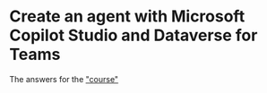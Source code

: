 # Create an agent with Microsoft Copilot Studio and Dataverse for Teams

The answers for the ["course"](https://learn.microsoft.com/en-us/training/modules/create-chatbot-power-virtual-agents-dataverse-teams/)
